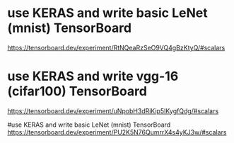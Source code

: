 # use KERAS and write basic LeNet (mnist) TensorBoard
https://tensorboard.dev/experiment/RtNQeaRzSeO9VQ4gBzKtyQ/#scalars


# use KERAS and write vgg-16 (cifar100) TensorBoard
https://tensorboard.dev/experiment/uNpobH3dRiKip5IKygfQdg/#scalars

#use KERAS and write basic LeNet (mnist) TensorBoard
https://tensorboard.dev/experiment/PU2K5N76QumrrX4s4yKJ3w/#scalars
